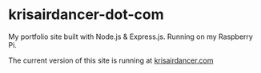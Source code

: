 # krisairdancer-dot-com

My portfolio site built with Node.js & Express.js. Running on my Raspberry Pi.

The current version of this site is running at [krisairdancer.com](http://localhost:11001)
